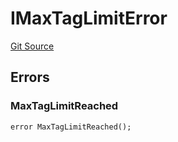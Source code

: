 # IMaxTagLimitError
[Git Source](https://github.com/thrackle-io/forte-rules-engine/blob/1c8d4aea6c73ad5ec24590e9388e17186ef859be/src/common/IErrors.sol)


## Errors
### MaxTagLimitReached

```solidity
error MaxTagLimitReached();
```


